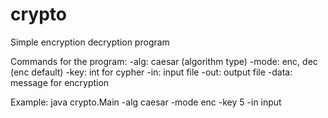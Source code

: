 # crypto
Simple encryption decryption program

Commands for the program:
-alg: caesar (algorithm type)
-mode: enc, dec (enc default)
-key: int for cypher
-in: input file
-out: output file
-data: message for encryption 

Example:
java crypto.Main -alg caesar -mode enc -key 5 -in input
